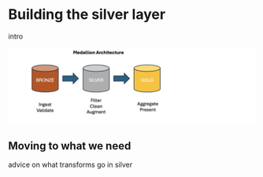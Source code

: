 # Building the silver layer

intro

![Medallion architecture layers](/images/medallion.png)

## Moving to what we need

advice on what transforms go in silver

